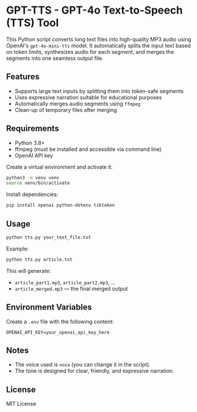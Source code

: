 # GPT-TTS - GPT-4o Text-to-Speech (TTS) Tool

This Python script converts long text files into high-quality MP3 audio using OpenAI's `gpt-4o-mini-tts` model. It automatically splits the input text based on token limits, synthesizes audio for each segment, and merges the segments into one seamless output file.

## Features

- Supports large text inputs by splitting them into token-safe segments
- Uses expressive narration suitable for educational purposes
- Automatically merges audio segments using `ffmpeg`
- Clean-up of temporary files after merging

## Requirements

- Python 3.8+
- ffmpeg (must be installed and accessible via command line)
- OpenAI API key

Create a virtual environment and activate it:

```bash
python3 -m venv venv
source venv/bin/activate
```

Install dependencies:

```bash
pip install openai python-dotenv tiktoken
```

## Usage

```bash
python tts.py your_text_file.txt
```

Example:

```bash
python tts.py article.txt
```

This will generate:

- `article_part1.mp3`, `article_part2.mp3`, ...
- `article_merged.mp3` — the final merged output

## Environment Variables

Create a `.env` file with the following content:

```
OPENAI_API_KEY=your_openai_api_key_here
```

## Notes

- The voice used is `nova` (you can change it in the script).
- The tone is designed for clear, friendly, and expressive narration.

## License

MIT License
